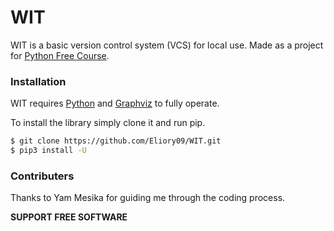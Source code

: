 # WIT

WIT is a basic version control system (VCS) for local use.
Made as a project for [Python Free Course](https://github.com/PythonFreeCourse/Notebooks).

### Installation

WIT requires [Python](https://graphviz.readthedocs.io/en/stable/) and [Graphviz](https://graphviz.readthedocs.io/en/stable/) to fully operate.

To install the library simply clone it and run pip.

```sh
$ git clone https://github.com/Eliory09/WIT.git
$ pip3 install -U
```

### Contributers
Thanks to Yam Mesika for guiding me through the coding process.

**SUPPORT FREE SOFTWARE**
